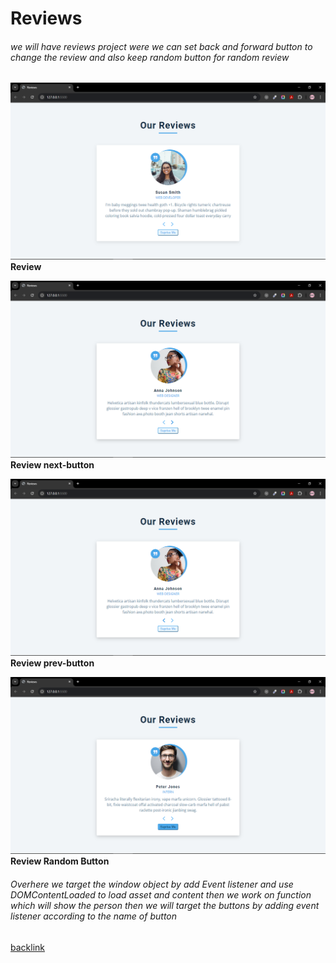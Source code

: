 # Reviews

###### we will have reviews project were we can set back and forward button to change the review and also keep random button for random review

![Review Project](../03-reviews/images/review.png)
**Review**

![Review Project - next-button](../03-reviews/images/next-btn.png)
**Review next-button**

![Review Project - prev-button](../03-reviews/images/prev-btn.png)
**Review prev-button**

![Review Project - Random Button](../03-reviews/images/random.png)
**Review Random Button**

###### Overhere we target the window object by add Event listener and use DOMContentLoaded to load asset and content then we work on function which will show the person then we will target the buttons by adding event listener according to the name of button

[backlink](../ReadMe.md)